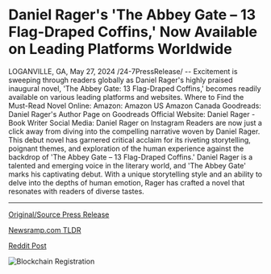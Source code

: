 # Daniel Rager's 'The Abbey Gate – 13 Flag-Draped Coffins,' Now Available on Leading Platforms Worldwide

LOGANVILLE, GA, May 27, 2024 /24-7PressRelease/ -- Excitement is sweeping through readers globally as Daniel Rager's highly praised inaugural novel, 'The Abbey Gate: 13 Flag-Draped Coffins,' becomes readily available on various leading platforms and websites.  Where to Find the Must-Read Novel Online:  Amazon: Amazon US Amazon Canada  Goodreads: Daniel Rager's Author Page on Goodreads  Official Website: Daniel Rager - Book Writer  Social Media: Daniel Rager on Instagram  Readers are now just a click away from diving into the compelling narrative woven by Daniel Rager. This debut novel has garnered critical acclaim for its riveting storytelling, poignant themes, and exploration of the human experience against the backdrop of 'The Abbey Gate – 13 Flag-Draped Coffins.'  Daniel Rager is a talented and emerging voice in the literary world, and 'The Abbey Gate' marks his captivating debut. With a unique storytelling style and an ability to delve into the depths of human emotion, Rager has crafted a novel that resonates with readers of diverse tastes. 

---

[Original/Source Press Release](https://www.24-7pressrelease.com/press-release/511177/daniel-ragers-the-abbey-gate-13-flag-draped-coffins-now-available-on-leading-platforms-worldwide)
                    

[Newsramp.com TLDR](None) 



[Reddit Post](https://www.reddit.com/r/Lifestyle_Culture/comments/1d1lt87/daniel_ragers_debut_novel_the_abbey_gate_now/) 



![Blockchain Registration](https://cdn.newsramp.app/24-7PressRelease/qrcode/245/27/ovalj2U4.webp)